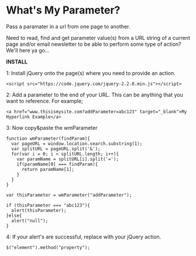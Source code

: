 # What's My Parameter?
Pass a paramater in a url from one page to another.

Need to read, find and get parameter value(s) from a URL string of a current page and/or email newsletter to be able to perform some type of action? We'll here ya go...

**INSTALL**

1: Install jQuery onto the page(s) where you need to provide an action.

```
<script src="https://code.jquery.com/jquery-2.2.0.min.js"></script>
```


2: Add a parameter to the end of your URL. This can be anything that you want to reference. For example;

```
<a href="www.thisismysite.com?addParameter=abc123" target="_blank">My Hyperlink Example</a>
```


3: Now copy&paste the wmParameter

```
function wmParameter(findParam){ 
  var pageURL = window.location.search.substring(1); 
  var splitURL = pageURL.split('&'); 
  for(var i = 0; i < splitURL.length; i++){ 
    var paramName = splitURL[i].split('='); 
    if(paramName[0] === findParam){ 
      return paramName[1]; 
    } 
  } 
} 

var thisParameter = wmParameter("addParameter"); 

if (thisParameter === "abc123"){ 
  alert(thisParameter); 
}else{ 
  alert("null"); 
}
```

4: If your alert's are successful, replace with your jQuery action.

```
$("element").method("property");
```

